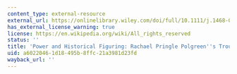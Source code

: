 ```yaml
---
content_type: external-resource
external_url: https://onlinelibrary.wiley.com/doi/full/10.1111/j.1468-0424.2010.01616.x
has_external_license_warning: true
license: https://en.wikipedia.org/wiki/All_rights_reserved
status: ''
title: 'Power and Historical Figuring: Rachael Pringle Polgreen''s Troubled Archive'
uid: a6022046-1d18-495b-8ffc-21a3981d23fd
wayback_url: ''
---
```

